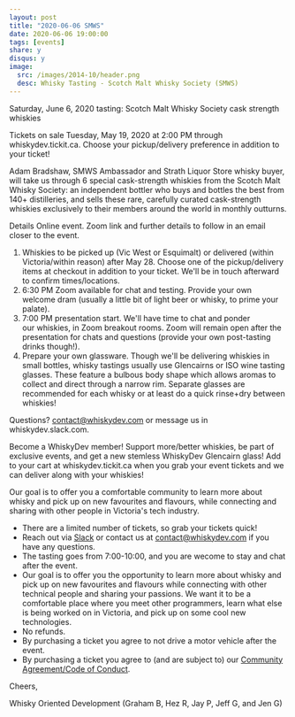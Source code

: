 ```yaml
---
layout: post
title: "2020-06-06 SMWS"
date: 2020-06-06 19:00:00
tags: [events]
share: y
disqus: y
image:
  src: /images/2014-10/header.png
  desc: Whisky Tasting - Scotch Malt Whisky Society (SMWS)
---
```


Saturday, June 6, 2020 tasting:
Scotch Malt Whisky Society cask strength whiskies

Tickets on sale Tuesday, May 19, 2020 at 2:00 PM through whiskydev.tickit.ca.
Choose your pickup/delivery preference in addition to your ticket!

Adam Bradshaw, SMWS Ambassador and Strath Liquor Store whisky buyer, will take us through 6 special cask-strength whiskies from the Scotch Malt Whisky Society: an independent bottler who buys and bottles the best from 140+ distilleries, and sells these rare, carefully curated cask-strength whiskies exclusively to their members around the world in monthly outturns.

Details
Online event. Zoom link and further details to follow in an email closer to the event.

1. Whiskies to be picked up (Vic West or Esquimalt) or delivered (within Victoria/within reason) after May 28. Choose one of the pickup/delivery items at checkout in addition to your ticket. We'll be in touch afterward to confirm times/locations.
2. 6:30 PM Zoom available for chat and testing. Provide your own welcome dram (usually a little bit of light beer or whisky, to prime your palate). 
3. 7:00 PM presentation start. We'll have time to chat and ponder our whiskies, in Zoom breakout rooms. Zoom will remain open after the presentation for chats and questions (provide your own post-tasting drinks though!).
4. Prepare your own glassware. Though we'll be delivering whiskies in small bottles, whisky tastings usually use Glencairns or ISO wine tasting glasses. These feature a bulbous body shape which allows aromas to collect and direct through a narrow rim. Separate glasses are recommended for each whisky or at least do a quick rinse+dry between whiskies!

Questions? 
contact@whiskydev.com or message us in whiskydev.slack.com.

Become a WhiskyDev member!
Support more/better whiskies, be part of exclusive events, and get a new stemless WhiskyDev Glencairn glass! Add to your cart at whiskydev.tickit.ca when you grab your event tickets and we can deliver along with your whiskies!

Our goal is to offer you a comfortable community to learn more about whisky and pick up on new favourites and flavours, while connecting and sharing with other people in Victoria's tech industry.

- There are a limited number of tickets, so grab your tickets quick!
- Reach out via [Slack][4] or contact us at <a href="mailto:contact@whiskydev.com">contact@whiskydev.com</a> if you have any questions.
- The tasting goes from 7:00-10:00, and you are wecome to stay and chat after the event.
- Our goal is to offer you the opportunity to learn more about whisky and pick up on new favourites and flavours while connecting with other technical people and sharing your passions. We want it to be a comfortable place where you meet other programmers, learn what else is being worked on in Victoria, and pick up on some cool new technologies.
- No refunds.
- By purchasing a ticket you agree to not drive a motor vehicle after the event.
- By purchasing a ticket you agree to (and are subject to) our <a href="https://github.com/WhiskyDev/whiskydev.github.io/blob/master/CODE_OF_CONDUCT.md">Community Agreement/Code of Conduct</a>.


Cheers,

Whisky Oriented Development
(Graham B, Hez R, Jay P, Jeff G, and Jen G)



[1]: /tickets/
[3]: /subscribe/
[4]: https://whiskydev.slack.com/
[5]: http://facebook.com/whiskydev
[6]: http://twitter.com/whiskydev
